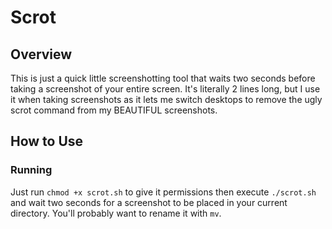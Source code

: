 # Scrot

## Overview
This is just a quick little screenshotting tool that waits two seconds before taking a screenshot of your entire screen. It's literally 2 lines long, but I use it when taking screenshots as it lets me switch desktops to remove the ugly scrot command from my BEAUTIFUL screenshots.

## How to Use
### Running
Just run `chmod +x scrot.sh` to give it permissions then execute `./scrot.sh` and wait two seconds for a screenshot to be placed in your current directory. You'll probably want to rename it with `mv`.
